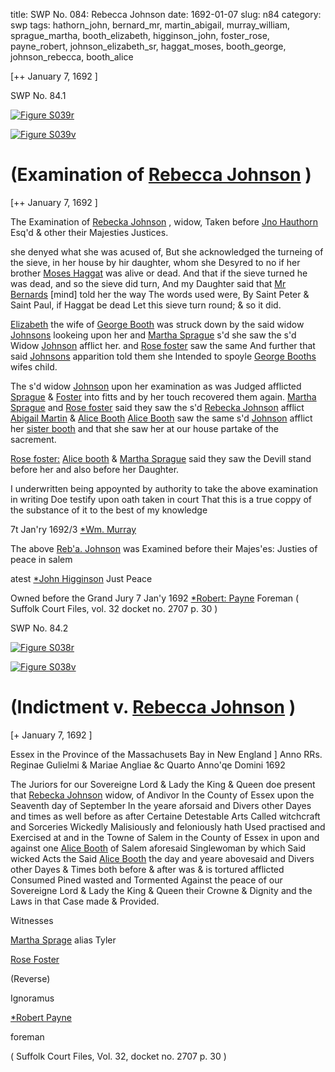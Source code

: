 title: SWP No. 084: Rebecca Johnson
date: 1692-01-07
slug: n84
category: swp
tags: hathorn_john, bernard_mr, martin_abigail, murray_william, sprague_martha, booth_elizabeth, higginson_john, foster_rose, payne_robert, johnson_elizabeth_sr, haggat_moses, booth_george, johnson_rebecca, booth_alice




[++ January 7, 1692 ]

<div markdown class="doc" id="n84.1">

<div class="doc_id">SWP No. 84.1</div>


<span markdown class="figure">[![Figure S039r](archives/Suffolk/small/S039A.jpg)](archives/Suffolk/large/S039A.jpg)</span>

<span markdown class="figure">[![Figure S039v](archives/Suffolk/small/S039B.jpg)](archives/Suffolk/large/S039B.jpg)</span>

# (Examination of [Rebecca Johnson](/tag/johnson_rebecca.html) )

[++ January 7, 1692 ]

The Examination of [Rebecka Johnson](/tag/johnson_rebecca.html) , widow, Taken before [Jno Hauthorn](/tag/hathorn_john.html) Esq'd & other their Majesties Justices.

she denyed what she was acused of, But she acknowledged the turneing of the sieve, in her house by hir daughter, whom she Desyred to no if her brother [Moses Haggat](/tag/haggat_moses.html) was alive or dead. And that if the sieve turned he was dead, and so the sieve did turn, And my Daughter said that [Mr Bernards](/tag/bernard_mr.html) [mind] told her the way The words used were, By Saint Peter & Saint Paul, if Haggat be dead Let this sieve turn round; & so it did.

[Elizabeth](/tag/booth_elizabeth.html) the wife of [George Booth](/tag/booth_george.html) was struck down by the said widow [Johnsons](/tag/johnson_elizabeth_sr.html) lookeing upon her and [Martha Sprague](/tag/sprague_martha.html) s'd she saw the s'd Widow [Johnson](/tag/johnson_elizabeth_sr.html) afflict her. and [Rose foster](/tag/foster_rose.html) saw the same And further that said [Johnsons](/tag/johnson_elizabeth_sr.html) apparition told them she Intended to spoyle [George Booths](/tag/booth_george.html) wifes child.

The s'd widow [Johnson](/tag/johnson_elizabeth_sr.html) upon her examination as was Judged afflicted [Sprague](/tag/sprague_martha.html) & [Foster](/tag/foster_rose.html) into fitts and by her touch recovered them again. [Martha Sprague](/tag/sprague_martha.html) and [Rose foster](/tag/foster_rose.html) said they saw the s'd [Rebecka Johnson](/tag/johnson_rebecca.html) afflict [Abigail Martin](/tag/martin_abigail.html) & [Alice Booth](/tag/booth_alice.html) [Alice Booth](/tag/booth_alice.html) saw the same s'd [Johnson](/tag/johnson_rebecca.html) afflict her [sister booth](/tag/booth_elizabeth.html) and that she saw her at our house partake of the sacrement.

[Rose foster:](/tag/foster_rose.html) [Alice booth](/tag/booth_alice.html) & [Martha Sprague](/tag/sprague_martha.html) said they saw the Devill stand before her and also before her Daughter.

I underwritten being appoynted by authority to take the above examination in writing Doe testify upon oath taken in court That this is a true coppy of the substance of it to the best of my knowledge 

7t Jan'ry 1692/3 [*Wm. Murray](/tag/murray_william.html)

The above [Reb'a. Johnson](/tag/johnson_rebecca.html) was Examined before their Majes'es: Justies of peace in salem

atest [*John Higginson](/tag/higginson_john.html) Just Peace

Owned before the Grand Jury 
7 Jan'y 1692  [*Robert: Payne](/tag/payne_robert.html) Foreman ( Suffolk Court Files, vol. 32 docket no. 2707 p. 30 )

</div>



<div markdown class="doc" id="n84.2">

<div class="doc_id">SWP No. 84.2</div>


<span markdown class="figure">[![Figure S038r](archives/Suffolk/small/S038A.jpg)](archives/Suffolk/large/S038A.jpg)</span>

<span markdown class="figure">[![Figure S038v](archives/Suffolk/small/S038B.jpg)](archives/Suffolk/large/S038B.jpg)</span>

# (Indictment v. [Rebecca Johnson](/tag/johnson_rebecca.html) )

[+ January 7, 1692 ]

Essex in the Province of the Massachusets Bay in New England ] Anno RRs. Reginae Gulielmi & Mariae Angliae &c Quarto Anno'qe Domini 1692

The Juriors for our Sovereigne Lord & Lady the King & Queen doe present that [Rebecka Johnson](/tag/johnson_rebecca.html) widow, of Andivor In the County of Essex upon the Seaventh day of September In the yeare aforsaid and Divers other Dayes and times as well before as after Certaine Detestable Arts Called witchcraft and Sorceries Wickedly Malisiously and feloniously hath Used practised and Exercised at and in the Towne of Salem in the County of Essex in upon and against one [Alice Booth](/tag/booth_alice.html) of Salem aforesaid Singlewoman by which Said wicked Acts the Said [Alice Booth](/tag/booth_alice.html) the day and yeare abovesaid and Divers other Dayes & Times both before & after was & is tortured afflicted Consumed Pined wasted and Tormented Against the peace of our Sovereigne Lord & Lady the King & Queen their Crowne & Dignity and the Laws in that Case made & Provided.

Witnesses 

[Martha Sprage](/tag/sprague_martha.html) alias Tyler

[Rose Foster](/tag/foster_rose.html)

(Reverse) 

Ignoramus 

[*Robert Payne](/tag/payne_robert.html)

foreman 

( Suffolk Court Files, Vol. 32, docket no. 2707 p. 30 )


</div>

